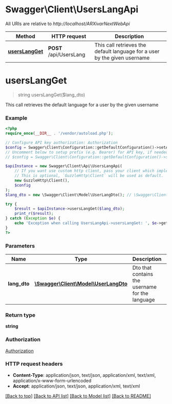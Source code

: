 # Swagger\Client\UsersLangApi

All URIs are relative to *http://localhost/ARXivarNextWebApi*

Method | HTTP request | Description
------------- | ------------- | -------------
[**usersLangGet**](UsersLangApi.md#usersLangGet) | **POST** /api/UsersLang | This call retrieves the default language for a user by the given username


# **usersLangGet**
> string usersLangGet($lang_dto)

This call retrieves the default language for a user by the given username

### Example
```php
<?php
require_once(__DIR__ . '/vendor/autoload.php');

// Configure API key authorization: Authorization
$config = Swagger\Client\Configuration::getDefaultConfiguration()->setApiKey('Authorization', 'YOUR_API_KEY');
// Uncomment below to setup prefix (e.g. Bearer) for API key, if needed
// $config = Swagger\Client\Configuration::getDefaultConfiguration()->setApiKeyPrefix('Authorization', 'Bearer');

$apiInstance = new Swagger\Client\Api\UsersLangApi(
    // If you want use custom http client, pass your client which implements `GuzzleHttp\ClientInterface`.
    // This is optional, `GuzzleHttp\Client` will be used as default.
    new GuzzleHttp\Client(),
    $config
);
$lang_dto = new \Swagger\Client\Model\UserLangDto(); // \Swagger\Client\Model\UserLangDto | Dto that contains the username for the language

try {
    $result = $apiInstance->usersLangGet($lang_dto);
    print_r($result);
} catch (Exception $e) {
    echo 'Exception when calling UsersLangApi->usersLangGet: ', $e->getMessage(), PHP_EOL;
}
?>
```

### Parameters

Name | Type | Description  | Notes
------------- | ------------- | ------------- | -------------
 **lang_dto** | [**\Swagger\Client\Model\UserLangDto**](../Model/UserLangDto.md)| Dto that contains the username for the language |

### Return type

**string**

### Authorization

[Authorization](../../README.md#Authorization)

### HTTP request headers

 - **Content-Type**: application/json, text/json, application/xml, text/xml, application/x-www-form-urlencoded
 - **Accept**: application/json, text/json, application/xml, text/xml

[[Back to top]](#) [[Back to API list]](../../README.md#documentation-for-api-endpoints) [[Back to Model list]](../../README.md#documentation-for-models) [[Back to README]](../../README.md)

